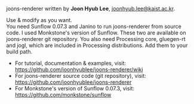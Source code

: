joons-renderer written by **Joon Hyub Lee**, joonhyub.lee@kaist.ac.kr.

Use & modify as you want.  
You need Sunflow 0.07.3 and Janino to run joons-renderer from source code. I used Monkstone's version of Sunflow. These two are available on joons-renderer git repository. You also need Processing core, gluegen-rt and jogl, which are included in Processing distributions. Add them to your build path.

* For tutorial, documentation & examples, visit: https://github.com/joonhyublee/joons-renderer/wiki  
* For joons-renderer source code (git repository), visit: https://github.com/joonhyublee/joons-renderer
* For Monkstone's version of Sunflow 0.07.3, visit: https://github.com/monkstone/sunflow

